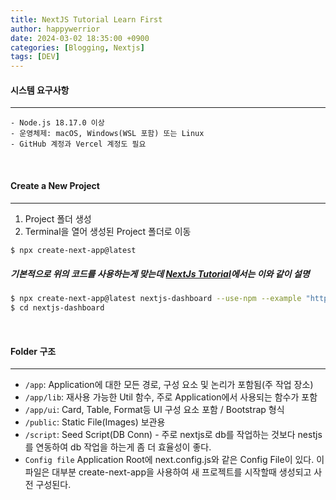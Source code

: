 ```yaml
---
title: NextJS Tutorial Learn First
author: happywerrior
date: 2024-03-02 18:35:00 +0900
categories: [Blogging, Nextjs]
tags: [DEV]
---
```


#### 시스템 요구사항
---

```text
- Node.js 18.17.0 이상
- 운영체제: macOS, Windows(WSL 포함) 또는 Linux
- GitHub 계정과 Vercel 계정도 필요
```
<br />

#### Create a New Project
---
1. Project 폴더 생성
2. Terminal을 열어 생성된 Project 폴더로 이동

```bash
$ npx create-next-app@latest
```

##### 기본적으로 위의 코드를 사용하는게 맞는데 [NextJs Tutorial](https://nextjs.org/docs/getting-started/installation)에서는 이와 같이 설명

```bash
$ npx create-next-app@latest nextjs-dashboard --use-npm --example "https://github.com/vercel/next-learn/tree/main/dashboard/starter-example"
$ cd nextjs-dashboard
```

<br />

#### Folder 구조
---
- `/app`: Application에 대한 모든 경로, 구성 요소 및 논리가 포함됨(주 작업 장소)
- `/app/lib`: 재사용 가능한 Util 함수, 주로 Application에서 사용되는 함수가 포함
- `/app/ui`: Card, Table, Format등 UI 구성 요소 포함 / Bootstrap 형식
- `/public`: Static File(Images) 보관용
- `/script`: Seed Script(DB Conn) - 주로 nextjs로 db를 작업하는 것보다 nestjs를 연동하여 db 작업을 하는게 좀 더 효율성이 좋다.
- `Config file` Application Root에 next.config.js와 같은 Config File이 있다. 이 파일은 대부분 create-next-app을 사용하여 새 프로젝트를 시작할때 생성되고 사전 구성된다.

<br />

